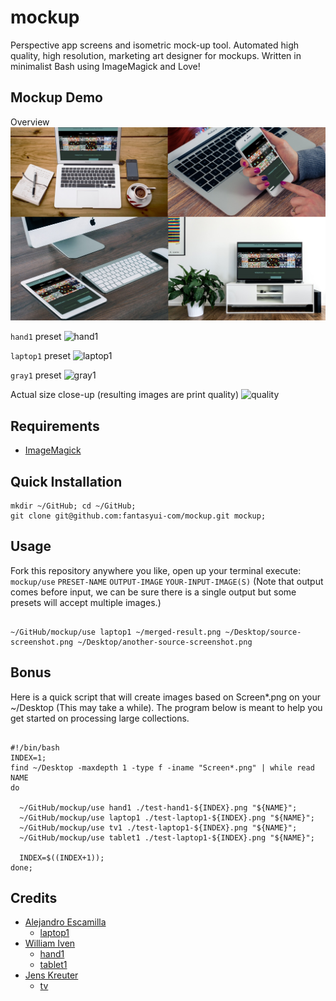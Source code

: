 # mockup
Perspective app screens and isometric mock-up tool. Automated high quality, high resolution, marketing art designer for mockups. Written in minimalist Bash using ImageMagick and Love!

## Mockup Demo

Overview
![all](/docs/all.jpg)

```hand1``` preset
![hand1](/docs/hand1.jpg)

```laptop1``` preset
![laptop1](/docs/laptop1.jpg)

```gray1``` preset
![gray1](/docs/gray1.jpg)

Actual size close-up (resulting images are print quality)
![quality](/docs/quality.jpg)

## Requirements

- [ImageMagick](https://imagemagick.org)

## Quick Installation

    mkdir ~/GitHub; cd ~/GitHub;
    git clone git@github.com:fantasyui-com/mockup.git mockup;

## Usage

Fork this repository anywhere you like, open up your terminal execute: ```mockup/use``` ```PRESET-NAME```  ```OUTPUT-IMAGE``` ```YOUR-INPUT-IMAGE(S)``` (Note that output comes before input, we can be sure there is a single output but some presets will accept multiple images.)

```shell

~/GitHub/mockup/use laptop1 ~/merged-result.png ~/Desktop/source-screenshot.png ~/Desktop/another-source-screenshot.png

```

## Bonus

Here is a quick script that will create images based on Screen*.png on your ~/Desktop (This may take a while). The program below is meant to help you get started on processing large collections.

```shell

#!/bin/bash
INDEX=1;
find ~/Desktop -maxdepth 1 -type f -iname "Screen*.png" | while read NAME
do

  ~/GitHub/mockup/use hand1 ./test-hand1-${INDEX}.png "${NAME}";
  ~/GitHub/mockup/use laptop1 ./test-laptop1-${INDEX}.png "${NAME}";
  ~/GitHub/mockup/use tv1 ./test-laptop1-${INDEX}.png "${NAME}";
  ~/GitHub/mockup/use tablet1 ./test-laptop1-${INDEX}.png "${NAME}";

  INDEX=$((INDEX+1));
done;

```

## Credits

- [Alejandro Escamilla](https://unsplash.com/@alejandroescamilla)
  - [laptop1](https://unsplash.com/@alejandroescamilla?photo=xII7efH1G6o)
- [William Iven](https://unsplash.com/@firmbee)
  - [hand1](https://unsplash.com/@firmbee?photo=dAmHWsRYP9c)
  - [tablet1](https://unsplash.com/@firmbee?photo=GANqCr1BRTU)
- [Jens Kreuter](https://unsplash.com/@jenskreuter)
  - [tv](https://unsplash.com/@jenskreuter?photo=ngMtsE5r9eI)
